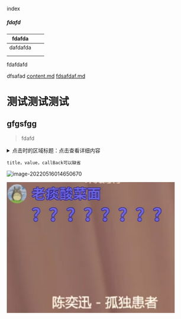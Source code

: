 index

##### fdafd

| fdafda   |      |      |
| -------- | ---- | ---- |
| dafdafda |      |      |
|          |      |      |
|          |      |      |

fdafdafd

dfsafad [content.md](content.md)  [fdsafdaf.md](ceshi\fdsafdaf.md) 





# 测试测试测试
## gfgsfgg
> fdafd


<details>
  <summary>点击时的区域标题：点击查看详细内容</summary>
  <p> - 测试 测试测试</p>
</details>

<pre><code>title，value，callBack可以缺省</code></pre>

![image-20220516014650670](res/dfdaffdsaf/image-20220516014650670.png)

![image-20220516031533093](res/dfdaffdsaf/image-20220516031533093.png)

